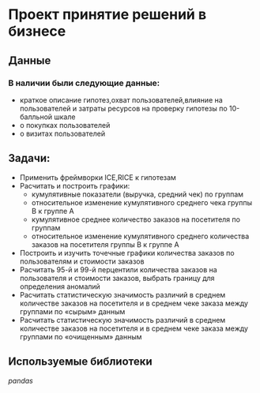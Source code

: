 # Проект принятие решений в бизнесе
## Данные
### В наличии были следующие данные:
- краткое описание гипотез,охват пользователей,влияние на пользователей и затраты ресурсов на проверку гипотезы по 10-балльной шкале
- о покупках пользователей
- о визитах пользователей
## Задачи:
- Применить фреймворки ICE,RICE к гипотезам
- Расчитать и построить графики:
   - кумулятивные показатели (выручка, средний чек) по группам
   - относительное изменение кумулятивного среднего чека группы B к группе A
   - кумулятивное среднее количество заказов на посетителя по группам
   - относительное изменение кумулятивного среднего количества заказов на посетителя группы B к группе A
- Построить и изучить точечные графики количества заказов по пользователям и стоимости заказов
- Расчитать 95-й и 99-й перцентили количества заказов на пользователя и стоимости заказов, выбрать границу для определения аномалий
- Расчитать статистическую значимость различий в среднем количестве заказов на посетителя и  в среднем чеке заказа между группами по «сырым» данным
- Расчитать статистическую значимость различий в среднем количестве заказов на посетителя и  в среднем чеке заказа между группами по «очищенным» данным
## Используемые библиотеки
*pandas*

